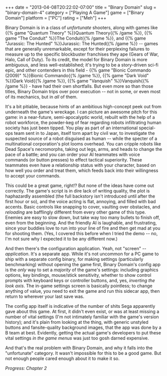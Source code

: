 +++
date = "2013-04-08T20:22:02-07:00"
title = "Binary Domain"
slug = "binary-domain-4"
category = ["Playing A Game"]
game = ["Binary Domain"]
platform = ["PC"]
rating = ["Meh"]
+++

Binary Domain is in a class of <i>unfortunate</i> shooters, along with games like {{% game "Quantum Theory" %}}Quantum Theory{{% /game %}}, {{% game "The Conduit" %}}The Conduit{{% /game %}}, and {{% game "Jurassic: The Hunted" %}}Jurassic: The Hunted{{% /game %}} -- games that are generally unremarkable, except for their perplexing failures to measure up to the specific blockbuster franchises they ape (Gears of War, Halo, Call of Duty).  To its credit, the model for Binary Domain is more ambiguous, and less well-established; it's trying to be a story-driven sci-fi epic, and other contenders in this field - {{% game "Bionic Commando (2009)" %}}Bionic Commando{{% /game %}}, {{% game "Dark Void" %}}Dark Void{{% /game %}}, {{% game "Vanquish" %}}Vanquish{{% /game %}} - have had their own shortfalls.  But even more so than those titles, Binary Domain trips over poor execution -- not in some, or even most of its mechanics, but in <i>all</i> of them.

It's a bit pitiable, because hints of an ambitious high-concept peek out from underneath the game's wreckage.  I can picture an awesome pitch for this game: in a near-future, semi-apocalyptic world, rebuilt with the help of a robot workforce, the powder-keg of fear regarding robots infiltrating human society has just been tipped.  You play as part of an international special-ops team sent in to Japan, itself torn apart by civil war, to investigate the suspected source of a robot disguised as human -- while the specter of a multinational corporation's plot looms overhead.  You can cripple robots like Dead Space's necromorphs, taking out legs, arms, and heads to change the pace of a battle; and you can order your AI teammates with voice commands (or button presses) to effect tactical superiority.  These teammates even have a relationship status with your character, based on how well you order and treat them, which feeds back into their willingness to accept your commands.

This could be a great game, right!?  But none of the ideas have come out correctly.  The game's script is in dire lack of writing quality, the plot is haphazardly assembled (the full backstory isn't introduced until after the first hour or so), and the voice acting is flat, annoying, and filled with bad accents.  Basic controls like snapping to cover, vaulting over obstacles, and <i>reloading</i> are bafflingly different from every other game of this type.  Enemies are easy to slow down, but take way too many bullets to finish off, even from the beginning.  And the friendly AI is laughable, and frustrating, since your buddies love to run into your line of fire and then get mad at you for shooting them.  (Yes, I covered this before when I tried the demo -- no, I'm not sure why I expected it to be any different now.)

And then there's the configuration application.  Yeah, not "screen" -- <i>application</i>.  It's a separate app.  While it's not uncommon for a PC game to ship with a separate config binary, for making settings (particularly benchmarking) without opening the game first, Binary Domain's config app is the <i>only</i> way to set a <i>majority</i> of the game's settings: including graphics options, key bindings, mouse/stick sensitivity, whether to show control prompts with keyboard keys or controller buttons, and, yes, <i>inverting the look axis</i>.  The in-game settings screen is basically pointless; to change anything of value, you need to exit the game and run this sidecar app, then return to wherever your last save was.

The config app itself is indicative of the number of shits Sega apparently gave about this game.  At first, it didn't even exist, or was at least missing a number of vital settings (I'm not intimately familiar with the game's version history); and it's plain from looking at the thing, with generic unstyled buttons and fansite-quality background images, that the app was done by a B team at best.  Evidently, getting the actual game's developers to put these vital settings <i>in the game menus</i> was just too gosh darned expensive.

And that's the real problem with Binary Domain, and why it falls into the "unfortunate" category.  It wasn't impossible for this to be a good game.  But not enough people cared enough about it to make it so.

<i>Progress: Chapter 2</i>